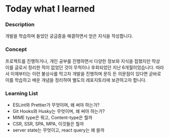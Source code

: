 # Today what I learned

### Description

개발을 학습하며 들었던 궁금증을 해결하면서 얻은 지식을 작성합니다.

### Concept

프로젝트를 진행하거나, 개인 공부를 진행하면서 다양한 정보와 지식을 접했지만
막상 이를 글로서 정리한 적이 없었던 것이 무척이나 후회되었던 지난 6개월이었습니다.
따라서 이제부터는 이런 불상사를 막고자 개발을 진행하며 문득 든 의문점이 있다면
곧바로 이를 학습하고 배운 개념을 정리하여 별도의 레포지토리에 보관하고자 합니다.

### Learning List

-   ESLint와 Prettier가 무엇이며, 왜 써야 하는가?
-   Git Hooks와 Husky는 무엇이며, 왜 써야 하는가?
-   MIME type은 뭐고, Content-type은 뭘까
-   CSR, SSR, SPA, MPA, 이것들은 뭘까
-   server state는 무엇이고, react query는 왜 쓸까
